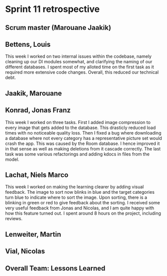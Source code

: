 # Sprint 11 retrospective

## Scrum master (Marouane Jaakik)

## Bettens, Louis
This week I worked on two internal issues within the codebase, namely cleaning
up our DI modules somewhat, and clarifying the naming of our different
databases. I spent most of my alloted time on the first task as it required
more extensive code changes. Overall, this reduced our technical debt.

## Jaakik, Marouane

## Konrad, Jonas Franz
This week I worked on three tasks. First I added image compression to every image that gets added to the database. This drasticly reduced load times with no noticeable quality loss.
Then I fixed a bug where downloading a database where not every category has a representative picture set would crash the app. This was caused by the Room database. I hence improved it in that sense as well as making deletions from it cascade correctly. The last task was some various refactorings and adding kdocs in files from the model.

## Lachat, Niels Marco
This week I worked on making the learning clearer by adding visual feedback. The image to sort now blinks in blue and the target categories turn blue to indicate where to sort the image. Upon sorting, there is a blinking in green or red to give feedback about the sorting. I received some very useful feedback from Jonas and Nicolas, and I am quite happy with how this feature turned out. I spent around 8 hours on the project, including reviews.

## Lenweiter, Martin

## Vial, Nicolas

## Overall Team: Lessons Learned
